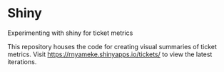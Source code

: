 # Shiny
Experimenting with shiny for ticket metrics

This repository houses the code for creating visual summaries of ticket metrics.
Visit https://rnyameke.shinyapps.io/tickets/ to view the latest iterations.
